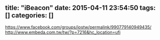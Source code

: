title: "iBeacon"
date: 2015-04-11 23:54:50
tags: []
categories: []
---

https://www.facebook.com/groups/iostw/permalink/990779140949435/
http://www.embeda.com.tw/tw/?p=7216&hc_location=ufi